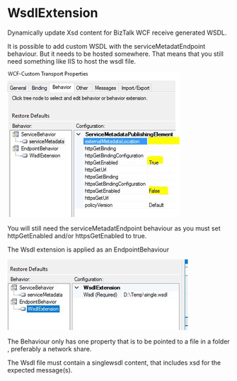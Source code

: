 # WsdlExtension
Dynamically update Xsd content for BizTalk WCF receive  generated WSDL.

It is possible to add custom WSDL with the serviceMetadatEndpoint behaviour. But it needs to be hosted somewhere. That means that you still need something like IIS to host the wsdl file.

![](pictures/serviceMetaData.JPG)

You will still need the serviceMetadatEndpoint behaviour as you must set httpGetEnabled and/or httpsGetEnabled to true.

The Wsdl extension is applied as an EndpointBehaviour

![](pictures/wsdlExtension.JPG)


The Behaviour only has one property that is to be pointed to a file in a folder , preferably a network share.

The Wsdl file must contain a singlewsdl content, that includes xsd for the expected message(s).